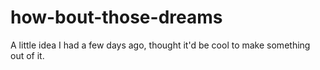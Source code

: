 # how-bout-those-dreams
A little idea I had a few days ago, thought it'd be cool to make something out of it.
